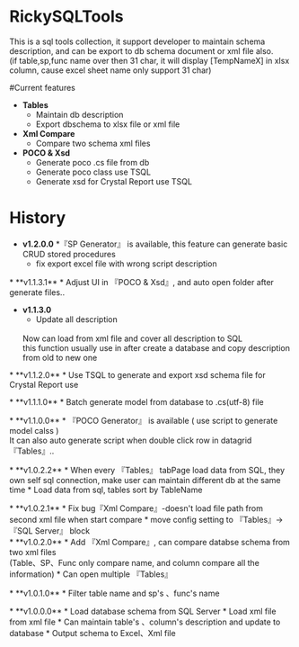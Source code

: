 # RickySQLTools
   
  <p>This is a sql tools collection, it support developer to maintain schema description, and can be export to db schema document or xml file also.<br/>
  (if table,sp,func name over then 31 char, it will display [TempNameX] in xlsx column, cause excel sheet name only support 31 char)</p>

#Current features
* **Tables**
   * Maintain db description
   * Export dbschema to xlsx file or xml file
* **Xml Compare**
   * Compare two schema xml files
* **POCO & Xsd**
   * Generate poco .cs file from db
   * Generate poco class use TSQL
   * Generate xsd for Crystal Report use TSQL

# History   

* **v1.2.0.0**
   *『SP Generator』 is available, this feature can generate basic CRUD stored procedures
   * fix export excel file with wrong script description
<p>
* **v1.1.3.1**
   * Adjust UI in 『POCO & Xsd』, and auto open folder after generate files..

* **v1.1.3.0**
   * Update all description
    <br/>
         Now can load from xml file and cover all description to SQL <br/>
         this function usually use in after create a database and copy description from old to new one 
<p>
* **v1.1.2.0**
   * Use TSQL to generate and export xsd schema file for Crystal Report use   
<p>
* **v1.1.1.0**
   * Batch generate model from database to .cs(utf-8) file
<p>
* **v1.1.0.0**
   * 『POCO Generator』 is available ( use script to generate model calss )
          <br/>
          It can also auto generate script when double click row in datagrid 『Tables』..
<p>
* **v1.0.2.2**
   * When every 『Tables』 tabPage load data from SQL, they own self sql connection, make user can maintain different db at the same time
   * Load data from sql, tables sort by TableName
<p>
* **v1.0.2.1**
   * Fix bug『Xml Compare』-doesn't load file path from second xml file when start compare
   * move config setting to 『Tables』→『SQL Server』 block
<br/>  
* **v1.0.2.0**
   * Add 『Xml Compare』, can compare databse schema from two xml files 
         </br>(Table、SP、Func only compare name, and column compare all the information)
   * Can open multiple 『Tables』
<p>
* **v1.0.1.0**
   * Filter table name and sp's 、func's name
<p>
* **v1.0.0.0**
   * Load database schema from SQL Server
   * Load xml file from xml file
   * Can maintain table's 、column's description and update to database
   * Output schema to Excel、Xml file

  
